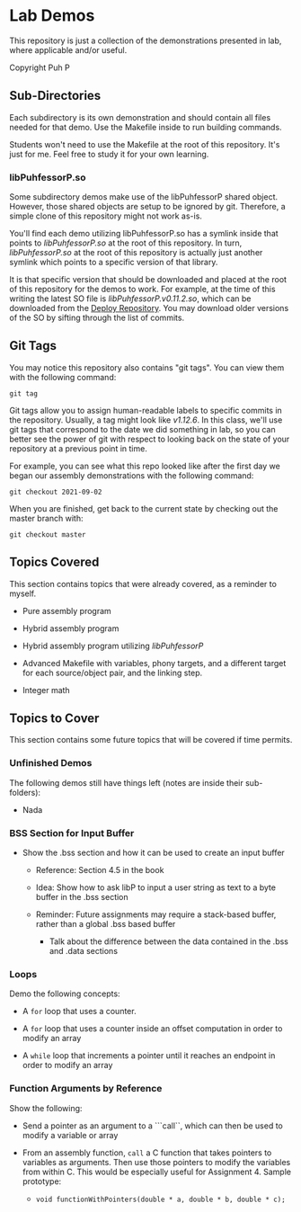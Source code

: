 
# Lab Demos

This repository is just a collection of the demonstrations presented in lab, where applicable and/or useful.

Copyright Puh P

## Sub-Directories

Each subdirectory is its own demonstration and should contain all files needed for that demo. Use the Makefile inside to run building commands.

Students won't need to use the Makefile at the root of this repository. It's just for me. Feel free to study it for your own learning.

### libPuhfessorP.so

Some subdirectory demos make use of the libPuhfessorP shared object. However, those shared objects are setup to be ignored by git. Therefore, a simple clone of this repository might not work as-is.

You'll find each demo utilizing libPuhfessorP.so has a symlink inside that points to *libPuhfessorP.so* at the root of this repository. In turn, *libPuhfessorP.so* at the root of this repository is actually just another symlink which points to a specific version of that library.

It is that specific version that should be downloaded and placed at the root of this repository for the demos to work. For example, at the time of this writing the latest SO file is *libPuhfessorP.v0.11.2.so*, which can be downloaded from the [Deploy Repository](https://github.com/puhfessor-p-cpsc-240/libPuhfessorP-deploy). You may download older versions of the SO by sifting through the list of commits.

## Git Tags

You may notice this repository also contains "git tags". You can view them with the following command:

```git tag```

Git tags allow you to assign human-readable labels to specific commits in the repository. Usually, a tag might look like *v1.12.6*. In this class, we'll use git tags that correspond to the date we did something in lab, so you can better see the power of git with respect to looking back on the state of your repository at a previous point in time.

For example, you can see what this repo looked like after the first day we began our assembly demonstrations with the following command:

```git checkout 2021-09-02```

When you are finished, get back to the current state by checking out the master branch with:

```git checkout master```

## Topics Covered

This section contains topics that were already covered, as a reminder to myself.

* Pure assembly program

* Hybrid assembly program

* Hybrid assembly program utilizing *libPuhfessorP*

* Advanced Makefile with variables, phony targets, and a different target for each source/object pair, and the linking step.

* Integer math


## Topics to Cover

This section contains some future topics that will be covered if time permits.

### Unfinished Demos

The following demos still have things left (notes are inside their sub-folders):

* Nada

### BSS Section for Input Buffer

* Show the .bss section and how it can be used to create an input buffer

    * Reference: Section 4.5 in the book

    * Idea: Show how to ask libP to input a user string as text to a byte buffer in the .bss section

    * Reminder: Future assignments may require a stack-based buffer, rather than a global .bss based buffer

        * Talk about the difference between the data contained in the .bss and .data sections

### Loops

Demo the following concepts:

* A ```for``` loop that uses a counter.

* A ```for``` loop that uses a counter inside an offset computation in order to modify an array

* A ```while``` loop that increments a pointer until it reaches an endpoint in order to modify an array

### Function Arguments by Reference

Show the following:

* Send a pointer as an argument to a ```call``, which can then be used to modify a variable or array

* From an assembly function, ```call``` a C function that takes pointers to variables as arguments. Then use those pointers to modify the variables from within C. This would be especially useful for Assignment 4. Sample prototype:

    * ```void functionWithPointers(double * a, double * b, double * c);```







